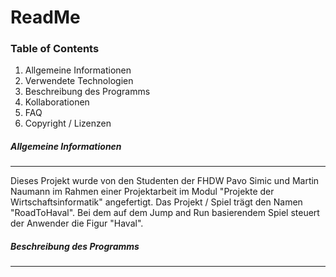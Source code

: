 ﻿# ReadMe 

### Table of Contents
1) Allgemeine Informationen
2) Verwendete Technologien
3) Beschreibung des Programms
4) Kollaborationen
5) FAQ
6) Copyright / Lizenzen


##### Allgemeine Informationen
***
Dieses Projekt wurde von den Studenten der FHDW Pavo Simic und Martin Naumann im Rahmen
einer Projektarbeit im Modul "Projekte der Wirtschaftsinformatik" angefertigt.
Das Projekt / Spiel trägt den Namen "RoadToHaval". Bei dem auf dem Jump and Run basierendem Spiel steuert
der Anwender die Figur "Haval". 


##### Beschreibung des Programms
***

